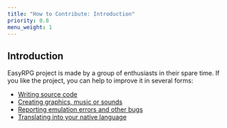 ```yaml
---
title: "How to Contribute: Introduction"
priority: 0.8
menu_weight: 1
---
```

<div class="info" markdown="1">

## Introduction

EasyRPG project is made by a group of enthusiasts in their spare time.
If you like the project, you can help to improve it in several forms:

- [Writing source code](programmers/)
- [Creating graphics, music or sounds](artists/)
- [Reporting emulation errors and other bugs](testers/)
- [Translating into your native language](translators/)

</div>